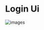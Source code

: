 # Login Ui


![images](https://github.com/UmairMarrie/FlutterBeautifulLoginPage/assets/161719046/cfc52617-0422-4e2f-a6fa-f0bbce7792b0)
